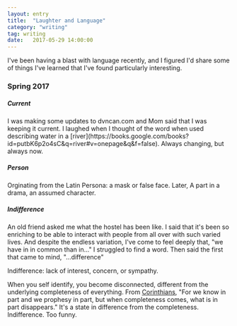 ```yaml
---
layout: entry
title:  "Laughter and Language"
category: "writing"
tag: writing
date:   2017-05-29 14:00:00
---
```


I've been having a blast with language recently, and I figured I'd share some of things I've learned that I've found particularly interesting.

### Spring 2017

<h5>Current</h5>
I was making some updates to dvncan.com and Mom said that I was keeping it current. I laughed when I thought of the word when used describing water in a [river](https://books.google.com/books?id=putbK6p2o4sC&q=river#v=onepage&q&f=false). Always changing, but always now.

<h5>Person</h5>
Orginating from the Latin Persona: a mask or false face. Later, A part in a drama, an assumed character.

<h5>Indifference</h5>
An old friend asked me what the hostel has been like. I said that it's been so enriching to be able to interact with people from all over with such varied lives. And despite the endless variation, I've come to feel deeply that, "we have in in common than in..." I struggled to find a word. Then said the first that came to mind, "...difference"

Indifference: lack of interest, concern, or sympathy.

When you self identify, you become disconnected, different from the underlying completeness of everything. From <a href="https://www.biblegateway.com/passage/?search=1+Corinthians+13">Corinthians</a>, "For we know in part and we prophesy in part, but when completeness comes, what is in part disappears." It's a state in difference from the completeness. Indifference. Too funny.

